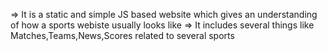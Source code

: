 => It is a static and simple JS based website which gives an understanding of how a sports webiste usually looks like
=> It includes several things like Matches,Teams,News,Scores related to several sports
